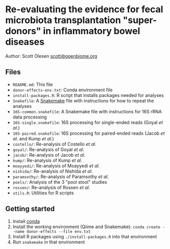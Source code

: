 # Re-evaluating the evidence for fecal microbiota transplantation "super-donors" in inflammatory bowel diseases

Author: Scott Olesen <scott@openbiome.org>

## Files

- `README.md`: This file
- `donor-effects-env.txt`: Conda environment file
- `install-packages.R`: R script that installs packages needed for analyses
- `Snakefile`: A [Snakemake](https://snakemake.readthedocs.io/) file with instructions for how to repeat the analyses
- `16S-common.snakefile`: A Snakemake file with instructions for 16S rRNA data processing
- `16S-single.snakefile`: 16S processing for single-ended reads (Goyal *et al*.)
- `16S-paired.snakefile`: 16S processing for paired-ended reads (Jacob *et al*. and Kump *et al*.)
- `costello/`: Re-analysis of Costello *et al*.
- `goyal/`: Re-analysis of Goyal *et al*.
- `jacob/`: Re-analysis of Jacob *et al*.
- `kump/`: Re-analysis of Kump *et al*.
- `moayyedi/`: Re-analysis of Moayyedi *et al*.
- `nishida/`: Re-analysis of Nishida *et al*.
- `paramsothy/`: Re-analysis of Paramsothy *et al*.
- `pools/`: Analysis of the 3 "pool stool" studies
- `rossen/`: Re-analysis of Rossen *et al*.
- `utils.R`: Utilities for R scripts

## Getting started

1. Install [conda](https://docs.conda.io/)
1. Install the working environment (Qiime and Snakemake): `conda create --name donor-effects --file env.txt`
1. Install R packages using `./install-packages.R` into that environment
1. Run `snakemake` in that environment
